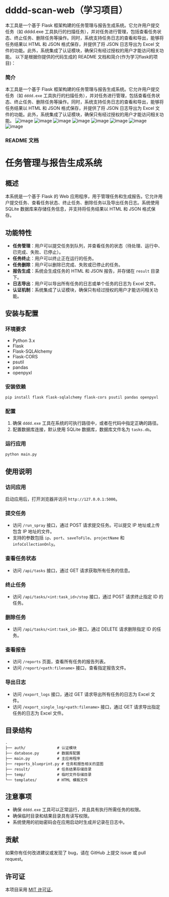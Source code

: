 # dddd-scan-web（学习项目）
本工具是一个基于 Flask 框架构建的任务管理与报告生成系统。它允许用户提交任务（如 dddd.exe 工具执行的扫描任务），并对任务进行管理，包括查看任务状态、终止任务、删除任务等操作。同时，系统支持任务日志的查看和导出，能够将任务结果以 HTML 和 JSON 格式保存，并提供了将 JSON 日志导出为 Excel 文件的功能。此外，系统集成了认证模块，确保只有经过授权的用户才能访问相关功能。
以下是根据你提供的代码生成的 README 文档和简介(作为学习flask的项目)：

### 简介
本工具是一个基于 Flask 框架构建的任务管理与报告生成系统。它允许用户提交任务（如 `dddd.exe` 工具执行的扫描任务），并对任务进行管理，包括查看任务状态、终止任务、删除任务等操作。同时，系统支持任务日志的查看和导出，能够将任务结果以 HTML 和 JSON 格式保存，并提供了将 JSON 日志导出为 Excel 文件的功能。此外，系统集成了认证模块，确保只有经过授权的用户才能访问相关功能。
![image](https://github.com/user-attachments/assets/0899f952-7d43-4b86-ac2c-fffb06e2fe5e)
![image](https://github.com/user-attachments/assets/dfc3b9c8-61ae-4ace-9794-0b60d4cbd8a7)
![image](https://github.com/user-attachments/assets/4bd78788-910b-4a9f-81de-323c97afb7b7)
![image](https://github.com/user-attachments/assets/9d47bdda-5c07-48d5-a2ee-82d3dafc0dd6)
![image](https://github.com/user-attachments/assets/a5376af2-150e-4ed5-839f-6228cf029a70)
![image](https://github.com/user-attachments/assets/de2c08b8-3b1a-4855-a994-1d17b6101115)
![image](https://github.com/user-attachments/assets/7dac77f7-afdc-49c8-a513-73e01db855a3)
![image](https://github.com/user-attachments/assets/45ea9366-6084-44c3-9da4-af66fac729b6)



### README 文档

# 任务管理与报告生成系统

## 概述
本系统是一个基于 Flask 的 Web 应用程序，用于管理任务和生成报告。它允许用户提交任务、查看任务状态、终止任务、删除任务以及导出任务日志。系统使用 SQLite 数据库来存储任务信息，并支持将任务结果以 HTML 和 JSON 格式保存。

## 功能特性
- **任务管理**：用户可以提交任务到队列，并查看任务的状态（待处理、运行中、已完成、失败、已停止）。
- **任务终止**：用户可以终止正在运行的任务。
- **任务删除**：用户可以删除已完成、失败或已停止的任务。
- **报告生成**：系统会生成任务的 HTML 和 JSON 报告，并存储在 `result` 目录下。
- **日志导出**：用户可以导出所有任务的日志或单个任务的日志为 Excel 文件。
- **认证机制**：系统集成了认证模块，确保只有经过授权的用户才能访问相关功能。

## 安装与配置

### 环境要求
- Python 3.x
- Flask
- Flask-SQLAlchemy
- Flask-CORS
- psutil
- pandas
- openpyxl

### 安装依赖
```bash
pip install flask flask-sqlalchemy flask-cors psutil pandas openpyxl
```

### 配置
1. 确保 `dddd.exe` 工具在系统的可执行路径中，或者在代码中指定正确的路径。
2. 配置数据库连接，默认使用 SQLite 数据库，数据库文件名为 `tasks.db`。

### 运行应用
```bash
python main.py
```

## 使用说明

### 访问应用
启动应用后，打开浏览器并访问 `http://127.0.0.1:5000`。

### 提交任务
- 访问 `/run_spray` 接口，通过 POST 请求提交任务。可以提交 IP 地址或上传包含 IP 地址的文件。
- 支持的参数包括 `ip`、`port`、`saveToFile`、`projectName` 和 `infoCollectionOnly`。

### 查看任务状态
- 访问 `/api/tasks` 接口，通过 GET 请求获取所有任务的信息。

### 终止任务
- 访问 `/api/tasks/<int:task_id>/stop` 接口，通过 POST 请求终止指定 ID 的任务。

### 删除任务
- 访问 `/api/tasks/<int:task_id>` 接口，通过 DELETE 请求删除指定 ID 的任务。

### 查看报告
- 访问 `/reports` 页面，查看所有任务的报告列表。
- 访问 `/report/<path:filename>` 接口，查看指定报告文件。

### 导出日志
- 访问 `/export_logs` 接口，通过 GET 请求导出所有任务的日志为 Excel 文件。
- 访问 `/export_single_log/<path:filename>` 接口，通过 GET 请求导出指定任务的日志为 Excel 文件。

## 目录结构
```
.
├── auth/              # 认证模块
├── database.py        # 数据库配置
├── main.py            # 主应用程序
├── reports_blueprint.py # 任务和报告相关的蓝图
├── result/            # 任务结果存储目录
├── temp/              # 临时文件存储目录
└── templates/         # HTML 模板文件
```

## 注意事项
- 确保 `dddd.exe` 工具可以正常运行，并且具有执行所需任务的权限。
- 确保临时目录和结果目录具有读写权限。
- 系统使用的初始密码会在应用启动时生成并记录在日志中。

## 贡献
如果你有任何改进建议或发现了 bug，请在 GitHub 上提交 issue 或 pull request。

## 许可证
本项目采用 [MIT 许可证](LICENSE)。

